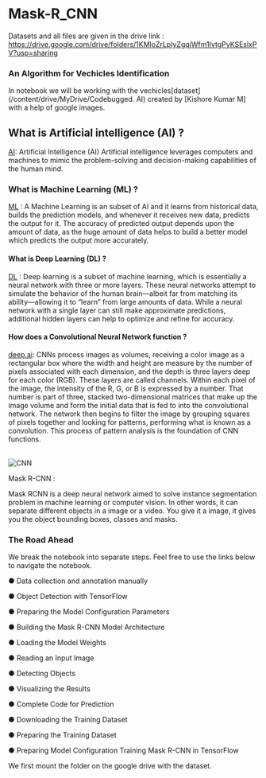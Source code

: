 # Mask-R_CNN

Datasets and all files are given in the drive link : https://drive.google.com/drive/folders/1KMloZrLpIyZgqjWfm1IvtgPyKSEslxPV?usp=sharing

### An Algorithm for Vechicles Identification

In notebook we will be working with the vechicles[dataset](/content/drive/MyDrive/Codebugged. AI) created by [Kishore Kumar M] with a help of google images.

## What is Artificial intelligence (AI) ?

[AI](https://plato.stanford.edu/entries/artificial-intelligence): Artificial Intelligence (AI) Artificial intelligence leverages computers and machines to mimic the problem-solving and decision-making capabilities of the human mind.

### What is Machine Learning (ML) ?
[ML](https://en.wikipedia.org/wiki/Machine_learning) : A Machine Learning is an subset of AI and it learns from historical data, builds the prediction models, and whenever it receives new data, predicts the output for it. The accuracy of predicted output depends upon the amount of data, as the huge amount of data helps to build a better model which predicts the output more accurately.



#### What is Deep Learning (DL) ?

[DL](https://en.wikipedia.org/wiki/Deep_learning) : Deep learning is a subset of machine learning, which is essentially a neural network with three or more layers. These neural networks attempt to simulate the behavior of the human brain—albeit far from matching its ability—allowing it to “learn” from large amounts of data. While a neural network with a single layer can still make approximate predictions, additional hidden layers can help to optimize and refine for accuracy.





#### How does a Convolutional Neural Network function ?  

[deep.ai](https://deepai.org/machine-learning-glossary-and-terms/convolutional-neural-network): CNNs process images as volumes, receiving a color image as a rectangular box where the width and height are measure by the number of pixels associated with each dimension, and the depth is three layers deep for each color (RGB). These layers are called channels. Within each pixel of the image, the intensity of the R, G, or B is expressed by a number. That number is part of three, stacked two-dimensional matrices that make up the image volume and form the initial data that is fed to into the convolutional network. The network then begins to filter the image by grouping squares of pixels together and looking for patterns, performing what is known as a convolution. This process of pattern analysis is the foundation of CNN functions.<br><br>


![CNN](https://miro.medium.com/max/2510/1*vkQ0hXDaQv57sALXAJquxA.jpeg)

Mask R-CNN :

Mask RCNN is a deep neural network aimed to solve instance segmentation problem in machine learning or computer vision. In other words, it can separate different objects in a image or a video. You give it a image, it gives you the object bounding boxes, classes and masks.



### The Road Ahead

We break the notebook into separate steps.  Feel free to use the links below to navigate the notebook.

● Data collection and annotation manually

● Object Detection with TensorFlow

● Preparing the Model Configuration Parameters 

● Building the Mask R-CNN Model Architecture 

● Loading the Model Weights 

● Reading an Input Image 

● Detecting Objects 

● Visualizing the Results 

● Complete Code for Prediction 

● Downloading the Training Dataset 

● Preparing the Training Dataset 

● Preparing Model Configuration
Training Mask R-CNN in TensorFlow 
 
We first mount the folder on the google drive with the dataset. 
